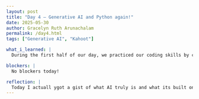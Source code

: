```yaml
---
layout: post
title: "Day 4 – Generative AI and Python again!"
date: 2025-05-30
author: Gracelyn Ruth Arunachalam
permalink: /day4.html
tags: ["Generative AI", "Kahoot"]

what_i_learned: |
  During the first half of our day, we practiced our coding skills by carrying out various labs and practice problems our instructor gave us. Following that we also shared our code solutions with our peers. This part of the session was the most helpful for me personally, I got the opportunity to help debug our peers code solutions to direct them in right path. The latter portion of our day today, we had a detailed discussion on Generative AI. During our discussion we also played a couple games of Kahoot, which was a great way to test my knowledge on what we had learned in class. We were also able to explore various AI platforms such as Eleven AI, Sono AI and Character AI. I tried out Character AI, and from what I noticed, AI can be very realist and can converse with you as a real human. Lastly, we had a short project group activity where we voted on whether or not pictures were AI generated or real. It turns out, I really need to look out for fake things out there.

blockers: |
  No blockers today!

reflection: |
  Today I actuall ygot a gist of what AI truly is and what its built on. I believe this knowledge will help me comprehend the various things we will be learning and implementing in our research project. Additionally, with some activities we did during our AI session, I have come to an understanding that things may look deceivingly real, but many not be true. 
---
```

